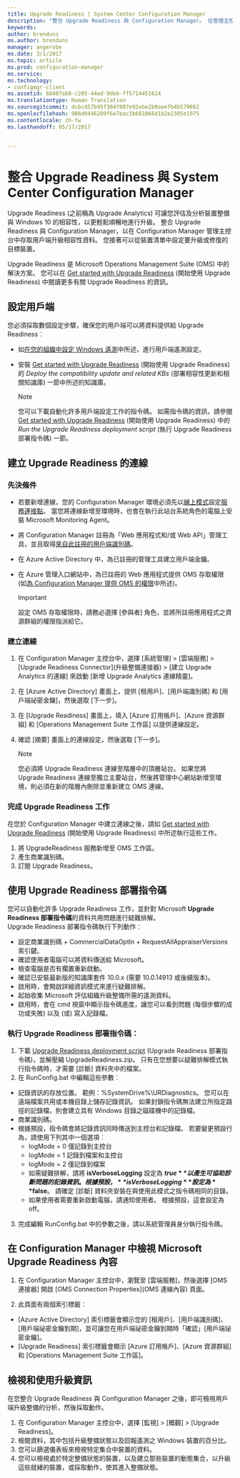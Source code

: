```yaml
---
title: Upgrade Readiness | System Center Configuration Manager
description: "整合 Upgrade Readiness 與 Configuration Manager。 在管理主控台中存取升級相容性資料。 設定要升級或修復的目標裝置。"
keywords: 
author: brenduns
ms.author: brenduns
manager: angerobe
ms.date: 3/1/2017
ms.topic: article
ms.prod: configuration-manager
ms.service: 
ms.technology:
- configmgr-client
ms.assetid: 68407ab8-c205-44ed-9deb-ff5714451624
ms.translationtype: Human Translation
ms.sourcegitcommit: dcbcd57b95f304f007e92ebe2b9aeefb4b579662
ms.openlocfilehash: 986d0446209f6e7eac1b681066d1b2e2305e1975
ms.contentlocale: zh-tw
ms.lasthandoff: 05/17/2017


---
```


# <a name="integrate-upgrade-readiness-with-system-center-configuration-manager"></a>整合 Upgrade Readiness 與 System Center Configuration Manager
Upgrade Readiness (之前稱為 Upgrade Analytics) 可讓您評估及分析裝置整備與 Windows 10 的相容性，以更輕鬆順暢地進行升級。 整合 Upgrade Readiness 與 Configuration Manager，以在 Configuration Manager 管理主控台中存取用戶端升級相容性資料。 您接著可以從裝置清單中設定要升級或修復的目標裝置。

Upgrade Readiness 是 Microsoft Operations Management Suite (OMS) 中的解決方案。 您可以在 [Get started with Upgrade Readiness](https://technet.microsoft.com/itpro/windows/deploy/manage-windows-upgrades-with-upgrade-readiness) (開始使用 Upgrade Readiness) 中閱讀更多有關 Upgrade Readiness 的資訊。

## <a name="configure-clients"></a>設定用戶端

您必須採取數個設定步驟，確保您的用戶端可以將資料提供給 Upgrade Readiness︰

-  如[在您的組織中設定 Windows 遙測](https://technet.microsoft.com/itpro/windows/manage/configure-windows-telemetry-in-your-organization)中所述，進行用戶端遙測設定。
-  安裝 [Get started with Upgrade Readiness](https://technet.microsoft.com/itpro/windows/deploy/manage-windows-upgrades-with-upgrade-readiness) (開始使用 Upgrade Readiness) 的 *Deploy the compatibility update and related KBs*  (部署相容性更新和相關知識庫) 一節中所述的知識庫。

    > [!NOTE]
    > 您可以下載自動化許多用戶端設定工作的指令碼。 如需指令碼的資訊，請參閱 [Get started with Upgrade Readiness](https://technet.microsoft.com/itpro/windows/deploy/manage-windows-upgrades-with-upgrade-readiness) (開始使用 Upgrade Readiness) 中的 *Run the Upgrade Readiness deployment script* (執行 Upgrade Readiness 部署指令碼) 一節。

## <a name="create-a-connection-to-upgrade-readiness"></a>建立 Upgrade Readiness 的連線

### <a name="prerequisites"></a>先決條件

- 若要新增連線，您的 Configuration Manager 環境必須先以[線上模式](https://azure.microsoft.com/en-us/documentation/articles/resource-group-create-service-principal-portal/)設定[服務連接點](/sccm/core/servers/deploy/configure/about-the-service-connection-point)。 當您將連線新增至環境時，也會在執行此站台系統角色的電腦上安裝 Microsoft Monitoring Agent。
- 將 Configuration Manager 註冊為「Web 應用程式和/或 Web API」管理工具，並且取得[來自此註冊的用戶端識別碼](https://azure.microsoft.com/documentation/articles/active-directory-integrating-applications/)。
- 在 Azure Active Directory 中，為已註冊的管理工具建立用戶端金鑰。
- 在 Azure 管理入口網站中，為已註冊的 Web 應用程式提供 OMS 存取權限 (如[為 Configuration Manager 提供 OMS 的權限](https://azure.microsoft.com/en-us/documentation/articles/log-analytics-sccm/#provide-configuration-manager-with-permissions-to-oms)中所述)。

    > [!IMPORTANT]
    > 設定 OMS 存取權限時，請務必選擇 [參與者] 角色，並將所註冊應用程式之資源群組的權限指派給它。

### <a name="create-the-connection"></a>建立連線

1.  在 Configuration Manager 主控台中，選擇 [系統管理] > [雲端服務] > [Upgrade Readiness Connector]\(升級整備連接器) > [建立 Upgrade Analytics 的連線] 來啟動 [新增 Upgrade Analytics 連線精靈]。
3.  在 [Azure Active Directory] 畫面上，提供 [租用戶]、[用戶端識別碼] 和 [用戶端祕密金鑰]，然後選取 [下一步]。
4.  在 [Upgrade Readiness] 畫面上，填入 [Azure 訂用帳戶]、[Azure 資源群組] 和 [Operations Management Suite 工作區] 以提供連線設定。
5.  確認 [摘要] 畫面上的連線設定，然後選取 [下一步]。

    > [!NOTE]
    > 您必須將 Upgrade Readiness 連線至階層中的頂層站台。 如果您將 Upgrade Readiness 連線至獨立主要站台，然後將管理中心網站新增至環境，則必須在新的階層內刪除並重新建立 OMS 連線。

### <a name="complete-upgrade-readiness-tasks"></a>完成 Upgrade Readiness 工作  

在您於 Configuration Manager 中建立連線之後，請如 [Get started with Upgrade Readiness](https://technet.microsoft.com/itpro/windows/deploy/manage-windows-upgrades-with-upgrade-readiness) (開始使用 Upgrade Readiness) 中所述執行這些工作。  

1. 將 UpgradeReadiness 服務新增至 OMS 工作區。  
2. 產生商業識別碼。  
3. 訂閱 Upgrade Readiness。   

## <a name="use-the-upgrade-readiness-deployment-script"></a>使用 Upgrade Readiness 部署指令碼  

您可以自動化許多 Upgrade Readiness 工作，並針對 Microsoft **Upgrade Readiness 部署指令碼**的資料共用問題進行疑難排解。  
Upgrade Readiness 部署指令碼執行下列動作︰  

- 設定商業識別碼 + CommercialDataOptIn + RequestAllAppraiserVersions 索引鍵。  
- 確認使用者電腦可以將資料傳送給 Microsoft。  
- 檢查電腦是否有擱置重新啟動。   
- 確認已安裝最新版的知識庫套件 10.0.x (需要 10.0.14913 或後續版本)。  
- 啟用時，會開啟詳細資訊模式來進行疑難排解。  
- 起始收集 Microsoft 評估組織升級整備所需的遙測資料。  
- 啟用時，會在 cmd 視窗中顯示指令碼進度，讓您可以看到問題 (每個步驟的成功或失敗) 以及 (或) 寫入記錄檔。  

### <a name="to-run-the-upgrade-readiness-deployment-script"></a>執行 Upgrade Readiness 部署指令碼：  

1. 下載 [Upgrade Readiness deployment script](https://go.microsoft.com/fwlink/?LinkID=822966&clcid=0x409) (Upgrade Readiness 部署指令碼)，並解壓縮 UpgradeReadiness.zip。 只有在您想要以疑難排解模式執行指令碼時，才需要 [診斷] 資料夾中的檔案。  
2. 在 RunConfig.bat 中編輯這些參數︰  
- 記錄資訊的存放位置。 範例：%SystemDrive%\URDiagnostics。 您可以在遠端檔案共用或本機目錄上儲存記錄資訊。 如果封鎖指令碼無法建立所指定路徑的記錄檔，則會建立具有 Windows 目錄之磁碟機中的記錄檔。  
- 商業識別碼。  
- 根據預設，指令碼會將記錄資訊同時傳送到主控台和記錄檔。 若要變更預設行為，請使用下列其中一個選項︰  
    - logMode = 0 僅記錄到主控台  
    - logMode = 1 記錄到檔案和主控台  
    - logMode = 2 僅記錄到檔案  
    - 如需疑難排解，請將 **isVerboseLogging** 設定為 **$true** 以產生可協助診斷問題的記錄資訊。 根據預設，**isVerboseLogging** 設定為 **$false**。 請確定 [診斷] 資料夾安裝在與使用此模式之指令碼相同的目錄。  
    - 如果使用者需要重新啟動電腦，請通知使用者。 根據預設，這會設定為 off。  

3. 完成編輯 RunConfig.bat 中的參數之後，請以系統管理員身分執行指令碼。  


## <a name="view-microsoft-upgrade-readiness-properties-in-configuration-manager"></a>在 Configuration Manager 中檢視 Microsoft Upgrade Readiness 內容  

1.  在 Configuration Manager 主控台中，瀏覽至 [雲端服務]，然後選擇 [OMS 連接器] 開啟 [OMS Connection Properties]\(OMS 連線內容) 頁面。  

2.  此頁面有兩個索引標籤︰
  * [Azure Active Directory] 索引標籤會顯示您的 [租用戶]、[用戶端識別碼]、[用戶端祕密金鑰到期]，並可讓您在用戶端祕密金鑰到期時「確認」[用戶端祕密金鑰]。
  * [Upgrade Readiness] 索引標籤會顯示 [Azure 訂用帳戶]、[Azure 資源群組] 和 [Operations Management Suite 工作區]。

## <a name="view-and-use-the-upgrade-information"></a>檢視和使用升級資訊

在您整合 Upgrade Readiness 與 Configuration Manager 之後，即可檢視用戶端升級整備的分析，然後採取動作。

1. 在 Configuration Manager 主控台中，選擇 [監視] > [概觀] > [Upgrade Readiness]。
2. 檢閱資料，其中包括升級整備狀態以及回報遙測之 Windows 裝置的百分比。
3. 您可以篩選儀表板來檢視特定集合中裝置的資料。
4. 您可以檢視處於特定整備狀態的裝置，以及建立那些裝置的動態集合，以升級這些就緒的裝置，或採取動作，使其進入整備狀態。

